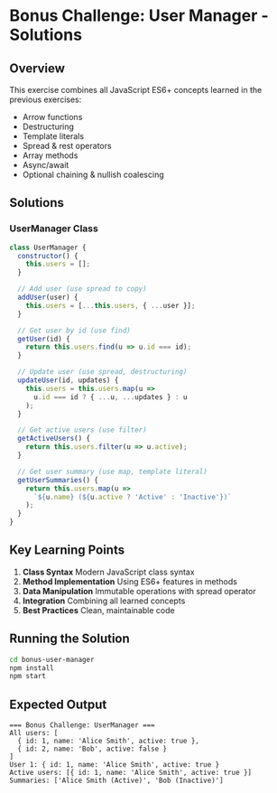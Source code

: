 # Bonus Challenge: User Manager - Solutions

## Overview

This exercise combines all JavaScript ES6+ concepts learned in the previous exercises:
- Arrow functions
- Destructuring
- Template literals
- Spread & rest operators
- Array methods
- Async/await
- Optional chaining & nullish coalescing

## Solutions

### UserManager Class

```javascript
class UserManager {
  constructor() {
    this.users = [];
  }

  // Add user (use spread to copy)
  addUser(user) {
    this.users = [...this.users, { ...user }];
  }

  // Get user by id (use find)
  getUser(id) {
    return this.users.find(u => u.id === id);
  }

  // Update user (use spread, destructuring)
  updateUser(id, updates) {
    this.users = this.users.map(u =>
      u.id === id ? { ...u, ...updates } : u
    );
  }

  // Get active users (use filter)
  getActiveUsers() {
    return this.users.filter(u => u.active);
  }

  // Get user summary (use map, template literal)
  getUserSummaries() {
    return this.users.map(u =>
      `${u.name} (${u.active ? 'Active' : 'Inactive'})`
    );
  }
}
```

## Key Learning Points

1. **Class Syntax** Modern JavaScript class syntax
2. **Method Implementation** Using ES6+ features in methods
3. **Data Manipulation** Immutable operations with spread operator
4. **Integration** Combining all learned concepts
5. **Best Practices** Clean, maintainable code

## Running the Solution

```bash
cd bonus-user-manager
npm install
npm start
```

## Expected Output

```
=== Bonus Challenge: UserManager ===
All users: [
  { id: 1, name: 'Alice Smith', active: true },
  { id: 2, name: 'Bob', active: false }
]
User 1: { id: 1, name: 'Alice Smith', active: true }
Active users: [{ id: 1, name: 'Alice Smith', active: true }]
Summaries: ['Alice Smith (Active)', 'Bob (Inactive)']
```
